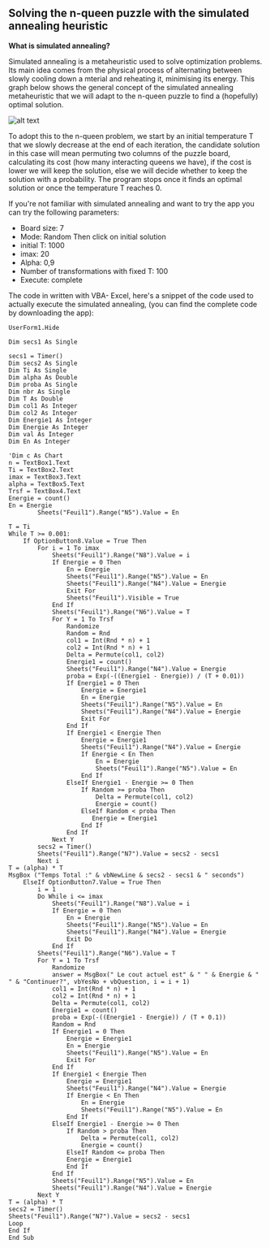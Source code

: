 ## Solving the n-queen puzzle with the simulated annealing heuristic

**What is simulated annealing?**

Simulated annealing is a metaheuristic used to solve optimization problems. Its main idea comes from the physical process of alternating between slowly cooling down a mterial and reheating it, minimising its energy. 
This graph below shows the general concept of the simulated annealing metaheuristic that we will adapt to the n-queen puzzle to find a (hopefully) optimal solution. 


![alt text](https://github.com/Nehaila/nqueen-simulatedannealing/blob/master/sa.jpg)

To adopt this to the n-queen problem, we start by an initial temperature T that we slowly decrease at the end of each iteration, the candidate solution in this case will mean permuting two columns of the puzzle board, calculating its cost (how many interacting queens we have), if the cost is lower we will keep the solution, else we will decide whether to keep the solution with a probability. 
The program stops once it finds an optimal solution or once the temperature T reaches 0.

If you're not familiar with simulated annealing and want to try the app you can try the following parameters: 
* Board size: 7
* Mode: Random 
Then click on initial solution 
* initial T: 1000 
* imax: 20 
* Alpha: 0,9 
* Number of transformations with fixed T: 100
* Execute: complete


The code in written with VBA- Excel, here's a snippet of the code used to actually execute the simulated annealing, (you can find the complete code by downloading the app):

``` Private Sub CommandButton2_Click()
UserForm1.Hide 

Dim secs1 As Single

secs1 = Timer()
Dim secs2 As Single
Dim Ti As Single
Dim alpha As Double
Dim proba As Single
Dim nbr As Single
Dim T As Double
Dim col1 As Integer
Dim col2 As Integer
Dim Energie1 As Integer
Dim Energie As Integer
Dim val As Integer
Dim En As Integer

'Dim c As Chart
n = TextBox1.Text
Ti = TextBox2.Text
imax = TextBox3.Text
alpha = TextBox5.Text
Trsf = TextBox4.Text
Energie = count()
En = Energie
        Sheets("Feuil1").Range("N5").Value = En

T = Ti
While T >= 0.001:
    If OptionButton8.Value = True Then
        For i = 1 To imax
            Sheets("Feuil1").Range("N8").Value = i
            If Energie = 0 Then
                En = Energie
                Sheets("Feuil1").Range("N5").Value = En
                Sheets("Feuil1").Range("N4").Value = Energie
                Exit For
                Sheets("Feuil1").Visible = True
            End If
            Sheets("Feuil1").Range("N6").Value = T
            For Y = 1 To Trsf
                Randomize
                Random = Rnd
                col1 = Int(Rnd * n) + 1
                col2 = Int(Rnd * n) + 1
                Delta = Permute(col1, col2)
                Energie1 = count()
                Sheets("Feuil1").Range("N4").Value = Energie
                proba = Exp(-((Energie1 - Energie)) / (T + 0.01))
                If Energie1 = 0 Then
                    Energie = Energie1
                    En = Energie
                    Sheets("Feuil1").Range("N5").Value = En
                    Sheets("Feuil1").Range("N4").Value = Energie
                    Exit For
                End If
                If Energie1 < Energie Then
                    Energie = Energie1
                    Sheets("Feuil1").Range("N4").Value = Energie
                    If Energie < En Then
                        En = Energie
                        Sheets("Feuil1").Range("N5").Value = En
                    End If
                ElseIf Energie1 - Energie >= 0 Then
                    If Random >= proba Then
                        Delta = Permute(col1, col2)
                        Energie = count()
                    ElseIf Random < proba Then
                       Energie = Energie1
                    End If
                End If
            Next Y
        secs2 = Timer()
        Sheets("Feuil1").Range("N7").Value = secs2 - secs1
        Next i
T = (alpha) * T
MsgBox ("Temps Total :" & vbNewLine & secs2 - secs1 & " seconds")
    ElseIf OptionButton7.Value = True Then
        i = 1
        Do While i <= imax
            Sheets("Feuil1").Range("N8").Value = i
            If Energie = 0 Then
                En = Energie
                Sheets("Feuil1").Range("N5").Value = En
                Sheets("Feuil1").Range("N4").Value = Energie
                Exit Do
            End If
        Sheets("Feuil1").Range("N6").Value = T
        For Y = 1 To Trsf
            Randomize
            answer = MsgBox(" Le cout actuel est" & " " & Energie & " " & "Continuer?", vbYesNo + vbQuestion, i = i + 1)
            col1 = Int(Rnd * n) + 1
            col2 = Int(Rnd * n) + 1
            Delta = Permute(col1, col2)
            Energie1 = count()
            proba = Exp(-((Energie1 - Energie)) / (T + 0.1))
            Random = Rnd
            If Energie1 = 0 Then
                Energie = Energie1
                En = Energie
                Sheets("Feuil1").Range("N5").Value = En
                Exit For
            End If
            If Energie1 < Energie Then
                Energie = Energie1
                Sheets("Feuil1").Range("N4").Value = Energie
                If Energie < En Then
                    En = Energie
                    Sheets("Feuil1").Range("N5").Value = En
                End If
            ElseIf Energie1 - Energie >= 0 Then
                If Random > proba Then
                    Delta = Permute(col1, col2)
                    Energie = count()
                ElseIf Random <= proba Then
                Energie = Energie1
                End If
            End If
            Sheets("Feuil1").Range("N5").Value = En
            Sheets("Feuil1").Range("N4").Value = Energie
        Next Y
T = (alpha) * T
secs2 = Timer()
Sheets("Feuil1").Range("N7").Value = secs2 - secs1
Loop
End If
End Sub 
```

